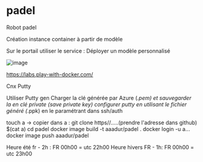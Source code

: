 # padel
Robot padel

Création instance container à partir de modèle

Sur le portail utiliser le service : Déployer un modèle personnalisé

![image](https://user-images.githubusercontent.com/56845103/233350099-a6b48abc-9ddb-4554-8efe-2516f210d9c6.png)


https://labs.play-with-docker.com/

Cnx Putty

Utiliser Putty gen
Charger la clé générée par Azure (*.pem) et sauvegarder la en clé private (save private key)
configurer putty en utilisant le fichier généré (*.ppk) en le paramétrant dans ssh/auth


touch a
-> copier dans a : git clone https//.....(prendre l'adresse dans github)
$(cat a)
cd padel
docker image build -t aaadur/padel .
docker login -u a...
docker image push aaadur/padel


Heure été fr - 2h : FR 00h00 = utc 22h00
Heure hivers FR - 1h: FR 00h00 = utc 23h00
